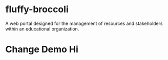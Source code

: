 # fluffy-broccoli
A web portal designed for the management of resources and stakeholders within an educational organization.

# Change Demo Hi